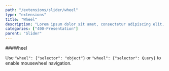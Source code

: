 ```yaml
---
path: "/extensions/slider/wheel"
type: "extensions"
title: "Wheel"
description: "Lorem ipsum dolor sit amet, consectetur adipiscing elit. Nunc tempus laoreet leo sit amet iaculis."
categories: ["400-Presentation"]
parent: "Slider"
---
```


###Wheel

Use `"wheel": {"selector": "object"}` or `"wheel": {"selector": Query}` to enable mousewheel navigation.

<demo>
  <demovanilla src="demos/inline/demos/slider/wheel">
  </demovanilla>
</demo>
